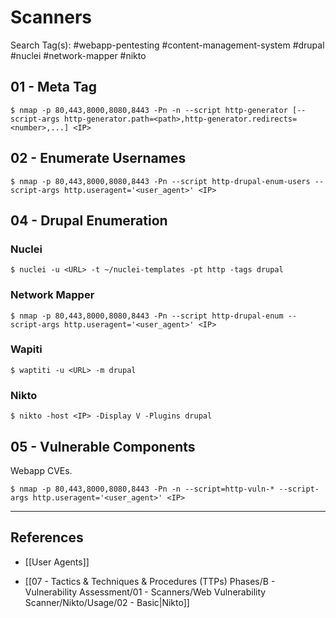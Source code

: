 # Scanners

Search Tag(s): #webapp-pentesting #content-management-system #drupal #nuclei #network-mapper #nikto

## 01 - Meta Tag

```
$ nmap -p 80,443,8000,8080,8443 -Pn -n --script http-generator [--script-args http-generator.path=<path>,http-generator.redirects=<number>,...] <IP>
```

## 02 - Enumerate Usernames

```
$ nmap -p 80,443,8000,8080,8443 -Pn --script http-drupal-enum-users --script-args http.useragent='<user_agent>' <IP>
```

## 04 - Drupal Enumeration

### Nuclei

```
$ nuclei -u <URL> -t ~/nuclei-templates -pt http -tags drupal
```

### Network Mapper

```
$ nmap -p 80,443,8000,8080,8443 -Pn --script http-drupal-enum --script-args http.useragent='<user_agent>' <IP>
```

### Wapiti

```
$ waptiti -u <URL> -m drupal
```

### Nikto

```
$ nikto -host <IP> -Display V -Plugins drupal
```

## 05 - Vulnerable Components

Webapp CVEs.

```
$ nmap -p 80,443,8000,8080,8443 -Pn -n --script=http-vuln-* --script-args http.useragent='<user_agent>' <IP>
```

---
## References

- [[User Agents]]

- [[07 - Tactics & Techniques & Procedures (TTPs) Phases/B - Vulnerability Assessment/01 - Scanners/Web Vulnerability Scanner/Nikto/Usage/02 - Basic|Nikto]]